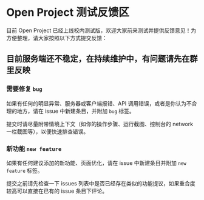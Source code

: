# Open Project 测试反馈区

目前 Open Project 已经上线校内测试版，欢迎大家前来测试并提供反馈意见！为方便整理，请大家按照以下方式提交反馈：

## **目前服务端还不稳定，在持续维护中，有问题请先在群里反映**

### 需要修复 `bug`

如果有任何的明显异常、服务器或客户端报错、API 调用错误，或者是你认为不合理的地方，请在 issue 中新建条目，并附加 `bug` 标签。

提交时请尽量附带情境上下文（如你的操作步骤、运行截图、控制台的 network 一栏截图等），以便快速排查错误。



### 新功能 `new feature`

如果有任何建议添加的新功能、页面优化，请在 issue 中新建条目并附加 `new feature` 标签。

提交之前请先检查一下 issues 列表中是否已经存在类似的功能提议，如果重合度较高可以直接在已有的 issue 条目下评论。
